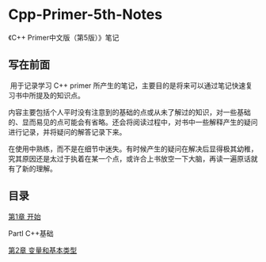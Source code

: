 # Cpp-Primer-5th-Notes
《C++ Primer中文版（第5版）》笔记
## 写在前面

​	用于记录学习 C++ primer 所产生的笔记，主要目的是将来可以通过笔记快速复习书中所提及的知识点。

​	内容主要包括个人平时没有注意到的基础的点或从未了解过的知识，对一些基础的、显而易见的点可能会有省略。还会将阅读过程中，对书中一些解释产生的疑问进行记录，并将疑问的解答记录下来。

在使用中熟练，而不是在细节中迷失。有时候产生的疑问在解决后显得极其幼稚，究其原因还是太过于执着在某一个点，或许合上书放空一下大脑，再读一遍原话就有了新的理解。

## 目录

[第1章 开始](https://github.com/NGC2239/Cpp-Primer-5th-Notes/blob/main/%E7%AC%AC%E4%B8%80%E7%AB%A0%20%20%E5%BC%80%E5%A7%8B.md)

PartⅠ C++基础

[第2章 变量和基本类型](https://github.com/NGC2239/Cpp-Primer-5th-Notes/blob/main/Part%E2%85%A0%20C%2B%2B%E5%9F%BA%E7%A1%80/%E7%AC%AC%E4%BA%8C%E7%AB%A0%20%E5%8F%98%E9%87%8F%E5%92%8C%E5%9F%BA%E6%9C%AC%E7%B1%BB%E5%9E%8B.md)

